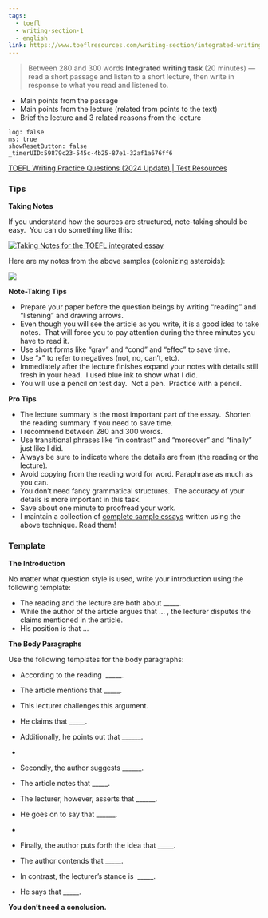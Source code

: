 ```yaml
---
tags:
  - toefl
  - writing-section-1
  - english
link: https://www.toeflresources.com/writing-section/integrated-writing/
---
```

>Between 280 and 300 words
**Integrated writing task** (20 minutes) — read a short passage and listen to a short lecture, then write in response to what you read and listened to.

- Main points from the passage 
- Main points from the lecture (related from points to the text)
- Brief the lecture and 3 related reasons from the lecture

```timer
log: false
ms: true
showResetButton: false
_timerUID:59879c23-545c-4b25-87e1-32af1a676ff6
```


[TOEFL Writing Practice Questions (2024 Update) | Test Resources](https://www.toeflresources.com/sample-toefl-essays/)

### Tips

**Taking Notes**

If you understand how the sources are structured, note-taking should be easy.  You can do something like this:

[![Taking Notes for the TOEFL integrated essay](https://sp-ao.shortpixel.ai/client/to_auto,q_lossy,ret_img,w_399,h_376/https://www.toeflresources.com/wp-content/uploads/2019/11/notetaking.png)](https://www.toeflresources.com/wp-content/uploads/2019/11/notetaking.png)

Here are my notes from the above samples (colonizing asteroids):

[![](https://sp-ao.shortpixel.ai/client/to_auto,q_lossy,ret_img,w_1024,h_719/https://www.toeflresources.com/wp-content/uploads/2022/12/asteroidnotes-1024x719.jpg)](https://www.toeflresources.com/wp-content/uploads/2022/12/asteroidnotes-scaled.jpg)

**Note-Taking Tips**

- Prepare your paper before the question beings by writing “reading” and “listening” and drawing arrows.
- Even though you will see the article as you write, it is a good idea to take notes.  That will force you to pay attention during the three minutes you have to read it.
- Use short forms like “grav” and “cond” and “effec” to save time.
- Use “x” to refer to negatives (not, no, can’t, etc).
- Immediately after the lecture finishes expand your notes with details still fresh in your head.  I used blue ink to show what I did.
- You will use a pencil on test day.  Not a pen.  Practice with a pencil.

**Pro Tips**

- The lecture summary is the most important part of the essay.  Shorten the reading summary if you need to save time.
- I recommend between 280 and 300 words.
- Use transitional phrases like “in contrast” and “moreover” and “finally” just like I did.
- Always be sure to indicate where the details are from (the reading or the lecture).
- Avoid copying from the reading word for word. Paraphrase as much as you can.
- You don’t need fancy grammatical structures.  The accuracy of your details is more important in this task.
- Save about one minute to proofread your work.
- I maintain a collection of [complete sample essays](https://www.toeflresources.com/sample-toefl-essays/) written using the above technique. Read them!

### Template

**The Introduction**

No matter what question style is used, write your introduction using the following template:

- The reading and the lecture are both about _____. 
- While the author of the article argues that ... , the lecturer disputes the claims mentioned in the article.
- His position is that ...

**The Body Paragraphs**

Use the following templates for the body paragraphs:

- According to the reading  _____.
- The article mentions that _____.
- This lecturer challenges this argument.
- He claims that _____.
- Additionally, he points out that ______.

-

- Secondly, the author suggests ______.
- The article notes that _____.
- The lecturer, however, asserts that ______.
- He goes on to say that ______.

-

- Finally, the author puts forth the idea that _____.
- The author contends that _____.
- In contrast, the lecturer’s stance is  _____.
- He says that _____.


**You don’t need a conclusion.**


